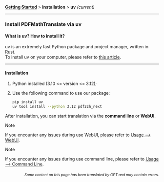 [**Getting Started**](./getting-started.md) > **Installation** > **uv** _(current)_

---

### Install PDFMathTranslate via uv

#### What is uv? How to install it?

uv is an extremely fast Python package and project manager, written in Rust.
<br>
To install uv on your computer, please refer to [this article](https://docs.astral.sh/uv/getting-started/installation/).

---

#### Installation

1. Python installed (3.10 <= version <= 3.12);

2. Use the following command to use our package:

    ```bash
    pip install uv
    uv tool install --python 3.12 pdf2zh_next
    ```
After installation, you can start translation via the **command line** or **WebUI**.

> [!NOTE]
> If you encounter any issues during use WebUI, please refer to [Usage --> WebUI](./USAGE_webui.md).

> [!NOTE]
> If you encounter any issues during use command line, please refer to [Usage --> Command Line](./USAGE_commandline.md).

<div align="right">
<h6><small>Some content on this page has been translated by GPT and may contain errors.</small></h6>